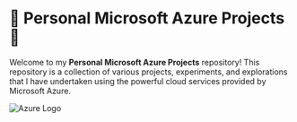 # 🌟 Personal Microsoft Azure Projects 🌟

Welcome to my **Personal Microsoft Azure Projects** repository! This repository is a collection of various projects, experiments, and explorations that I have undertaken using the powerful cloud services provided by Microsoft Azure.

![Azure Logo](https://upload.wikimedia.org/wikipedia/commons/a/a8/Microsoft_Azure_Logo.svg)
